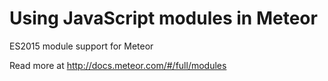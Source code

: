 # Using JavaScript modules in Meteor

ES2015 module support for Meteor

Read more at http://docs.meteor.com/#/full/modules